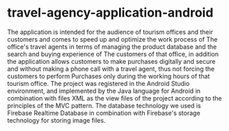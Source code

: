 # travel-agency-application-android
The application is intended for the audience of tourism offices and their customers and comes to speed up and optimize the work process of The office's travel agents in terms of managing the product database and the search and buying experience of The customers of that office, in addition the application allows customers to make purchases digitally and secure and without making a phone call with a travel agent, thus not forcing the customers to perform Purchases only during the working hours of that tourism office. The project was registered in the Android Studio environment, and implemented by the Java language for Android in combination with files XML as the view files of the project according to the principles of the MVC pattern. The database technology we used is Firebase Realtime Database in combination with Firebase's storage technology for storing image files.
